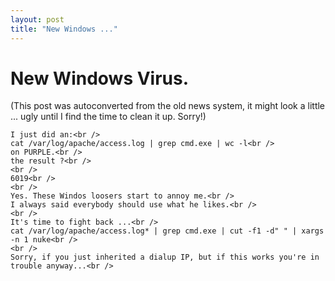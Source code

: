 ```yaml
---
layout: post
title: "New Windows ..."
---
```

<h1>New Windows Virus.</h1>
(This post was autoconverted from the old news system,
it might look a little ... ugly until I find the time
to clean it up.
Sorry!)

    I just did an:<br />
    cat /var/log/apache/access.log | grep cmd.exe | wc -l<br />
    on PURPLE.<br />
    the result ?<br />
    <br />
    6019<br />
    <br />
    Yes. These Windos loosers start to annoy me.<br />
    I always said everybody should use what he likes.<br />
    <br />
    It's time to fight back ...<br />
    cat /var/log/apache/access.log* | grep cmd.exe | cut -f1 -d" " | xargs -n 1 nuke<br />
    <br />
    Sorry, if you just inherited a dialup IP, but if this works you're in trouble anyway...<br />

